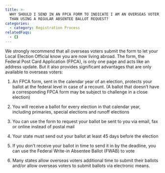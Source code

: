 ```yaml
---
title: >-
  WHY SHOULD I SEND IN AN FPCA FORM TO INDICATE I AM AN OVERSEAS VOTER, RATHER
  THAN USING A REGULAR ABSENTEE BALLOT REQUEST? 
categories:
  - category: Registration Process
relatedFaqs:
  - {}
---
```

We strongly recommend that all overseas voters submit the form to let your Local Election Official know you are now living abroad. The form, the Federal Post Card Application (FPCA), is only one page and acts like an address update. But it also provides significant advantages that are only available to overseas voters: 


1. An FPCA form, sent in the calendar year of an election, protects your ballot at the federal level in case of a recount. (A ballot that doesn’t have a corresponding FPCA form may be subject to challenge in a close election)


2. You will receive a  ballot for every election in that calendar year, including primaries, special elections and runoff elections

3. You can use the form to request your ballot be sent to you via email, fax or online instead of postal mail


4. Your state must send out your ballot at least 45 days before the election


5. If you don’t receive your ballot in time to send it in by the deadline, you can use the Federal Write-in Absentee Ballot (FWAB) to vote


6. Many states allow overseas voters additional time to submit their ballots and/or allow overseas voters to submit ballots via electronic means.
